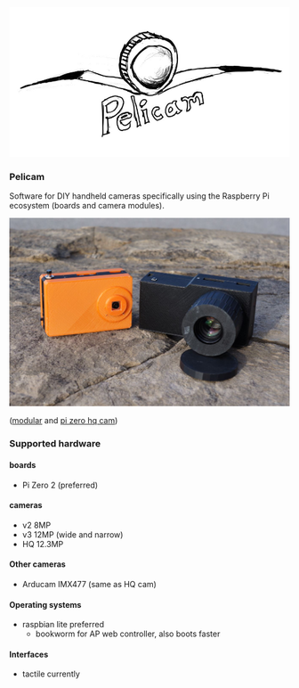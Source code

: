 <img src="./pelicam-logo.JPG"/>

### Pelicam

Software for DIY handheld cameras specifically using the Raspberry Pi ecosystem (boards and camera modules).

<img src="./cameras.JPG"/>

([modular](https://github.com/jdc-cunningham/modular-pi-cam) and [pi zero hq cam](https://github.com/jdc-cunningham/pi-zero-hq-cam))

### Supported hardware

#### boards

- Pi Zero 2 (preferred)

#### cameras

- v2 8MP
- v3 12MP (wide and narrow)
- HQ 12.3MP

#### Other cameras

- Arducam IMX477 (same as HQ cam)

#### Operating systems

- raspbian lite preferred
  - bookworm for AP web controller, also boots faster

#### Interfaces

- tactile currently